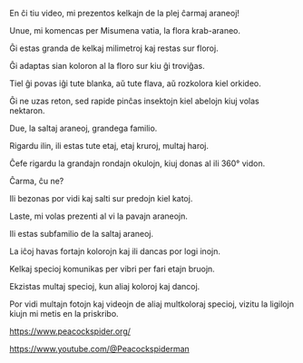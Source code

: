 En ĉi tiu video, mi prezentos kelkajn de la plej ĉarmaj araneoj!

Unue, mi komencas per Misumena vatia, la flora krab-araneo.

Ĝi estas granda de kelkaj milimetroj kaj restas sur floroj.

Ĝi adaptas sian koloron al la floro sur kiu ĝi troviĝas.

Tiel ĝi povas iĝi tute blanka, aŭ tute flava, aŭ rozkolora kiel orkideo.

Ĝi ne uzas reton, sed rapide pinĉas insektojn kiel abelojn kiuj volas nektaron.

Due, la saltaj araneoj, grandega familio.

Rigardu ilin, ili estas tute etaj, etaj kruroj, multaj haroj.

Ĉefe rigardu la grandajn rondajn okulojn, kiuj donas al ili 360° vidon.

Ĉarma, ĉu ne?

Ili bezonas por vidi kaj salti sur predojn kiel katoj.

Laste, mi volas prezenti al vi la pavajn araneojn.

Ili estas subfamilio de la saltaj araneoj.

La iĉoj havas fortajn kolorojn kaj ili dancas por logi inojn.

Kelkaj specioj komunikas per vibri per fari etajn bruojn.

Ekzistas multaj specioj, kun aliaj koloroj kaj dancoj.

Por vidi multajn fotojn kaj videojn de aliaj multkoloraj specioj, vizitu la ligilojn kiujn mi metis en la priskribo.

https://www.peacockspider.org/

https://www.youtube.com/@Peacockspiderman
